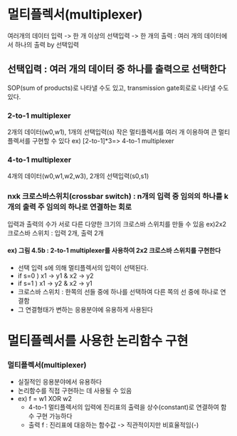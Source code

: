 # 멀티플렉서(multiplexer)
여러개의 데이터 입력 -> 한 개 이상의 선택입력 -> 한 개의 출력 : 여러 개의 데이터에서 하나의 출력 by 선택입력
## 선택입력 : 여러 개의 데이터 중 하나를 출력으로 선택한다
SOP(sum of products)로 나타낼 수도 있고, transmission gate회로로 나타낼 수도 있다.
### 2-to-1 multiplexer
2개의 데이터(w0,w1), 1개의 선택입력(s)
작은 멀티플렉서를 여러 개 이용하여 큰 멀티플렉서를 구현할 수 있다 ex) [2-to-1]*3=> 4-to-1 multiplexer
### 4-to-1 multiplexer
4개의 데이터(w0,w1,w2,w3), 2개의 선택입력(s0,s1)
### nxk 크로스바스위치(crossbar switch) : n개의 입력 중 임의의 하나를 k개의 출력 주 임의의 하나로 연결하는 회로
입력과 출력의 수가 서로 다른 다양한 크기의 크로스바 스위치를 만들 수 있음 ex)2x2크로스바 스위치 : 입력 2개, 출력 2개
#### ex) 그림 4.5b : 2-to-1 multiplexer를 사용하여 2x2 크로스바 스위치를 구현한다
- 선택 입력 s에 의해 멀티플렉서의 입력이 선택된다.
- if s=0 ) x1 -> y1 & x2 -> y2
- if s=1 ) x1 -> y2 & x2 -> y1
- 크로스바 스위치 : 한쪽의 선들 중에 하나를 선택하여 다른 쪽의 선 중에 하나로 연결함
- 그 연결형태가 변하는 응용분야에 유용하게 사용된다
# 멀티플렉서를 사용한 논리함수 구현
### 멀티플렉서(multiplexer)
- 실질적인 응용분야에서 유용하다
- 논리함수를 직접 구현하는 데 사용될 수 있음
- ex) f = w1 XOR w2
  - 4-to-1 멀티플렉서의 입력에 진리표의 출력을 상수(constant)로 연결하여 함수 구현 가능하다
  - 출력 f : 진리표에 대응하는 함수값
  -> 직관적이지만 비효율적임(-)

